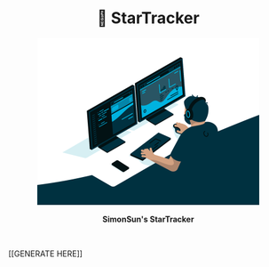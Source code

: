 <div align="center">

# 🌟 StarTracker

<img src="template/imgs/code.gif" width="aotu" height="300">

**SimonSun's StarTracker**

</div><br>

[[GENERATE HERE]]
